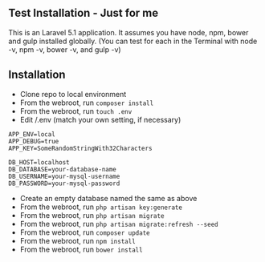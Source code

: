 ## Test Installation - Just for me

This is an Laravel 5.1 application. It assumes you have node, npm, bower and gulp installed globally. (You can test for each in the Terminal with node -v, npm -v, bower -v, and gulp -v)

## Installation

* Clone repo to local environment
* From the webroot, run ```composer install```
* From the webroot, run ```touch .env```
* Edit /.env (match your own setting, if necessary)

```
APP_ENV=local
APP_DEBUG=true
APP_KEY=SomeRandomStringWith32Characters
    
DB_HOST=localhost
DB_DATABASE=your-database-name
DB_USERNAME=your-mysql-username
DB_PASSWORD=your-mysql-password
```

* Create an empty database named the same as above
* From the webroot, run ```php artisan key:generate```
* From the webroot, run ```php artisan migrate```
* From the webroot, run ```php artisan migrate:refresh --seed```
* From the webroot, run ```composer update```
* From the webroot, run ```npm install```
* From the webroot, run ```bower install```
